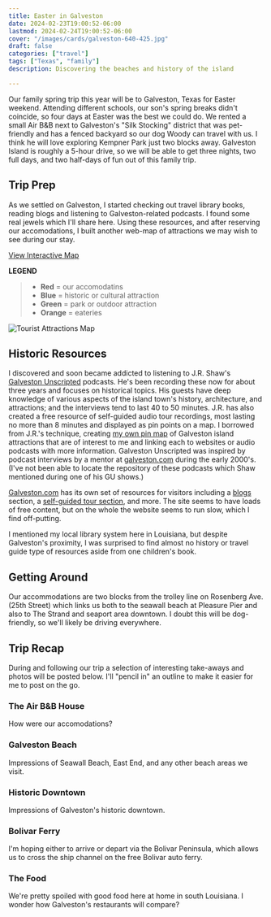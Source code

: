 ```yaml
---
title: Easter in Galveston
date: 2024-02-23T19:00:52-06:00
lastmod: 2024-02-24T19:00:52-06:00
cover: "/images/cards/galveston-640-425.jpg"
draft: false
categories: ["travel"]
tags: ["Texas", "family"]
description: Discovering the beaches and history of the island

---
```

Our family spring trip this year will be to Galveston, Texas for Easter weekend. Attending different schools, our son's spring breaks didn't coincide, so four days at Easter was the best we could do. We rented a small Air B&B next to Galveston's "Silk Stocking" district that was pet-friendly and has a fenced backyard so our dog Woody can travel with us. I think he will love exploring Kempner Park just two blocks away. Galveston Island is roughly a 5-hour drive, so we will be able to get three nights, two full days, and two half-days of fun out of this family trip.

## Trip Prep
As we settled on Galveston, I started checking out travel library books, reading blogs and listening to Galveston-related podcasts. I found some real jewels which I'll share here. Using these resources, and after reserving our accomodations, I built another web-map of attractions we may wish to see during our stay.

[View Interactive Map](https://howisjames.github.io/maps/galveston/)

**LEGEND**
> - **Red** = our accomodatins
> - **Blue** = historic or cultural attraction
> - **Green** = park or outdoor attraction
> - **Orange** = eateries

![Tourist Attractions Map](/images/travel/galveston/galveston-pin-map.jpg)

## Historic Resources

I discovered and soon became addicted to listening to J.R. Shaw's [Galveston Unscripted](https://www.galvestonunscripted.com/) podcasts. He's been recording these now for about three years and focuses on historical topics. His guests have deep knowledge of various aspects of the island town's history, architecture, and attractions; and the interviews tend to last 40 to 50 minutes. J.R. has also created a free resource of self-guided audio tour recordings, most lasting no more than 8 minutes and displayed as pin points on a map. I borrowed from J.R.'s technique, creating [my own pin map](https://howisjames.github.io/maps/galveston/) of Galveston island attractions that are of interest to me and linking each to websites or audio podcasts with more information. Galveston Unscripted was inspired by podcast interviews by a mentor at [galveston.com](https://www.galveston.com/) during the early 2000's. (I've not been able to locate the repository of these podcasts which Shaw mentioned during one of his GU shows.)

[Galveston.com](https://www.galveston.com/) has its own set of resources for visitors including a [blogs](https://www.galveston.com/blogs/) section, a [self-guided tour section](https://www.galveston.com/whattodo/tours/self-guided-tours/), and more. The site seems to have loads of free content, but on the whole the website seems to run slow, which I find off-putting. 

I mentioned my local library system here in Louisiana, but despite Galveston's proximity, I was surprised to find almost no history or travel guide type of resources aside from one children's book.

## Getting Around

Our accommodations are two blocks from the trolley line on Rosenberg Ave. (25th Street) which links us both to the seawall beach at Pleasure Pier and also to The Strand and seaport area downtown. I doubt this will be dog-friendly, so we'll likely be driving everywhere.

## Trip Recap

During and following our trip a selection of interesting take-aways and photos will be posted below. I'll "pencil in" an outline to make it easier for me to post on the go.

### The Air B&B House

How were our accomodations?

### Galveston Beach

Impressions of Seawall Beach, East End, and any other beach areas we visit.

### Historic Downtown

Impressions of Galveston's historic downtown.

### Bolivar Ferry

I'm hoping either to arrive or depart via the Bolivar Peninsula, which allows us to cross the ship channel on the free Bolivar auto ferry.

### The Food

We're pretty spoiled with good food here at home in south Louisiana. I wonder how Galveston's restaurants will compare?

